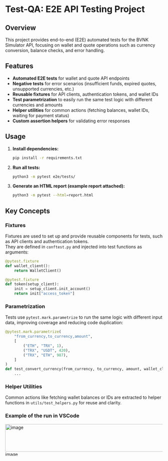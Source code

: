 # Test-QA: E2E API Testing Project

## Overview

This project provides end-to-end (E2E) automated tests for the BVNK Simulator API, focusing on wallet and quote operations such as currency conversion, balance checks, and error handling.

## Features

- **Automated E2E tests** for wallet and quote API endpoints
- **Negative tests** for error scenarios (insufficient funds, expired quotes, unsupported currencies, etc.)
- **Reusable fixtures** for API clients, authentication tokens, and wallet IDs
- **Test parametrization** to easily run the same test logic with different currencies and amounts
- **Helper utilities** for common actions (fetching balances, wallet IDs, waiting for payment status)
- **Custom assertion helpers** for validating error responses

## Usage

1. **Install dependencies:**
    ```bash
    pip install -r requirements.txt
    ```

2. **Run all tests:**
    ```bash
    python3 -m pytest e2e/tests/
    ```

3. **Generate an HTML report (example report attached):**
    ```bash
    python3 -m pytest --html=report.html
    ```

## Key Concepts

### Fixtures

Fixtures are used to set up and provide reusable components for tests, such as API clients and authentication tokens.  
They are defined in `conftest.py` and injected into test functions as arguments:

```python
@pytest.fixture
def wallet_client():
    return WalletClient()

@pytest.fixture
def token(setup_client):
    init = setup_client.init_account()
    return init["access_token"]
```

### Parametrization

Tests use `pytest.mark.parametrize` to run the same logic with different input data, improving coverage and reducing code duplication:

```python
@pytest.mark.parametrize(
    "from_currency,to_currency,amount",
    [
        ("ETH", "TRX", 1),
        ("TRX", "USDT", 420),
        ("TRX", "ETH", 987),
    ]
)
def test_convert_currency(from_currency, to_currency, amount, wallet_client, quote_client, token):
    ...
```


### Helper Utilities

Common actions like fetching wallet balances or IDs are extracted to helper functions in `utils/test_helpers.py` for reuse and clarity.


### Example of the run in VSCode
<img width="805" height="88" alt="image" src="https://github.com/user-attachments/assets/019a8721-92eb-4f7d-849c-e17428a2a4b9" />
<img width="797" height="13" alt="image" src="https://github.com/user-attachments/assets/e6da2014-3430-4789-9602-461c374e87c2" />


